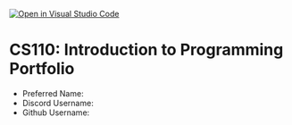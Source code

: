 [![Open in Visual Studio Code](https://classroom.github.com/assets/open-in-vscode-718a45dd9cf7e7f842a935f5ebbe5719a5e09af4491e668f4dbf3b35d5cca122.svg)](https://classroom.github.com/online_ide?assignment_repo_id=11674651&assignment_repo_type=AssignmentRepo)
# CS110: Introduction to Programming Portfolio

- Preferred Name:
- Discord Username:
- Github Username:
